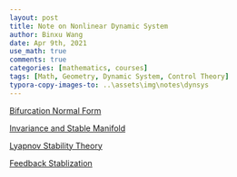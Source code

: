 ```yaml
---
layout: post
title: Note on Nonlinear Dynamic System
author: Binxu Wang
date: Apr 9th, 2021
use_math: true
comments: true
categories: [mathematics, courses]
tags: [Math, Geometry, Dynamic System, Control Theory]
typora-copy-images-to: ..\assets\img\notes\dynsys
---
```


[Bifurcation Normal Form](Note-on-Bifurcation-Normal-Form.md)

[Invariance and Stable Manifold](Note-on-Invariance-Stable-Manifold.md)

[Lyapnov Stability Theory](Note-on-Nonlinear-System-Stability.md)

[Feedback Stablization](Note-on-Feedback-Stablization.md)

